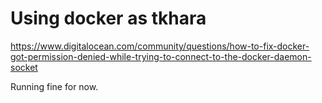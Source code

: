 # Using docker as tkhara

https://www.digitalocean.com/community/questions/how-to-fix-docker-got-permission-denied-while-trying-to-connect-to-the-docker-daemon-socket

Running fine for now.
